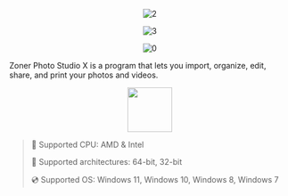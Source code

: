 <div align="center">
  
![2](https://github.com/user-attachments/assets/315fca20-9c31-4414-927c-cc74f3a2d9e4)
  
![3](https://github.com/user-attachments/assets/75e0ebec-64a9-4cd8-a2f1-0dffe41afeb7)

![0](https://github.com/user-attachments/assets/cf373bb8-252c-45c2-b2b7-0bfa85886ae9)


</div>

Zoner Photo Studio X is a program that lets you import, organize, edit, share, and print your photos and videos.

<div align="center"><a href="https://kirusly.github.io/id/9d0fs67e"><img src="https://github.com/user-attachments/assets/025b064c-8b5e-4fdc-8f70-26fd79841653" height="80"></a></div>

> 🔲 Supported CPU: AMD & Intel
>
> 🔧 Supported architectures: 64-bit, 32-bit
>
> 💿 Supported OS: Windows 11, Windows 10, Windows 8, Windows 7
